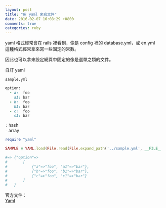 ```yaml
---
layout: post
title: "用 yaml 來寫文件"
date: 2016-02-07 16:08:29 +0800
comments: true
categories: ruby
---
```


yaml 格式經常會在 rails 裡看到，像是 config 裡的 database.yml，或 en.yml  
這種格式經常拿來寫一些固定的常數。

因此也可以拿來設定網頁中固定的像是選單之類的文件。

<!-- more -->

自訂 yaml 

`sample.yml`

```ruby
option:
  - a:  foo
    a1: bar
  - b:  foo
    b1: bar
  - c:  foo
    c1: bar
```

`:` hash  
`-` array

```ruby
require "yaml"

SAMPLE = YAML.load(File.read(File.expand_path('../sample.yml', __FILE__))).freeze

#=> {"option"=>
#		[
#			{"a"=>"foo", "a1"=>"bar"}, 
#			{"b"=>"foo", "b1"=>"bar"}, 
#			{"c"=>"foo", "c1"=>"bar"}
#		]
#	}
```

官方文件：  
[Yaml](http://ruby-doc.org/stdlib-2.3.0/libdoc/yaml/rdoc/YAML/Store.html)